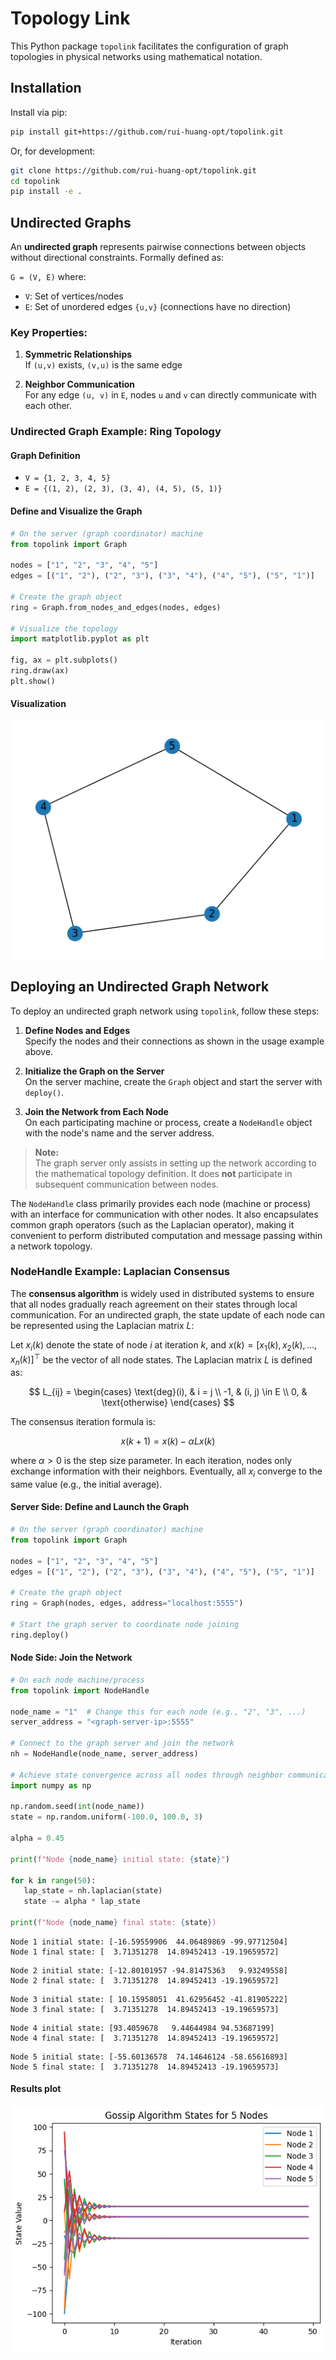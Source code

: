 # Topology Link
This Python package `topolink` facilitates the configuration of graph topologies in physical networks using mathematical notation.

## Installation
Install via pip:

```bash
pip install git+https://github.com/rui-huang-opt/topolink.git
```

Or, for development:

```bash
git clone https://github.com/rui-huang-opt/topolink.git
cd topolink
pip install -e .
```

## Undirected Graphs
An **undirected graph** represents pairwise connections between objects without directional constraints. Formally defined as:

`G = (V, E)` where:  
- `V`: Set of vertices/nodes  
- `E`: Set of unordered edges `{u,v}` (connections have no direction)

### Key Properties:
1. **Symmetric Relationships**  
   If `(u,v)` exists, `(v,u)` is the same edge

2. **Neighbor Communication**  
   For any edge `(u, v)` in `E`, nodes `u` and `v` can directly communicate with each other.

### Undirected Graph Example: Ring Topology

#### **Graph Definition**
- `V = {1, 2, 3, 4, 5}`
- `E = {(1, 2), (2, 3), (3, 4), (4, 5), (5, 1)}`

#### **Define and Visualize the Graph**

```python
# On the server (graph coordinator) machine
from topolink import Graph

nodes = ["1", "2", "3", "4", "5"]
edges = [("1", "2"), ("2", "3"), ("3", "4"), ("4", "5"), ("5", "1")]

# Create the graph object
ring = Graph.from_nodes_and_edges(nodes, edges)

# Visualize the topology
import matplotlib.pyplot as plt

fig, ax = plt.subplots()
ring.draw(ax)
plt.show()
```

#### **Visualization**

![Ring Topology Example](docs/images/ring_topology.png)

## Deploying an Undirected Graph Network

To deploy an undirected graph network using `topolink`, follow these steps:

1. **Define Nodes and Edges**  
   Specify the nodes and their connections as shown in the usage example above.

2. **Initialize the Graph on the Server**  
   On the server machine, create the `Graph` object and start the server with `deploy()`.

3. **Join the Network from Each Node**  
   On each participating machine or process, create a `NodeHandle` object with the node's name and the server address.

> **Note:**  
> The graph server only assists in setting up the network according to the mathematical topology definition.
It does **not** participate in subsequent communication between nodes.

The `NodeHandle` class primarily provides each node (machine or process) with an interface for communication with other nodes.
It also encapsulates common graph operators (such as the Laplacian operator), making it convenient to perform distributed computation and message passing within a network topology.

### NodeHandle Example: Laplacian Consensus

The **consensus algorithm** is widely used in distributed systems to ensure that all nodes gradually reach agreement on their states through local communication. For an undirected graph, the state update of each node can be represented using the Laplacian matrix $L$:

Let $x_i(k)$ denote the state of node $i$ at iteration $k$, and $x(k) = [x_1(k), x_2(k), \dots, x_n(k)]^\top$ be the vector of all node states. The Laplacian matrix $L$ is defined as:

$$
L_{ij} = 
\begin{cases}
\text{deg}(i), & i = j \\
-1, & (i, j) \in E \\
0, & \text{otherwise}
\end{cases}
$$

The consensus iteration formula is:

$$
x(k+1) = x(k) - \alpha L x(k)
$$

where $\alpha > 0$ is the step size parameter. In each iteration, nodes only exchange information with their neighbors. Eventually, all $x_i$ converge to the same value (e.g., the initial average).

#### **Server Side: Define and Launch the Graph**

```python
# On the server (graph coordinator) machine
from topolink import Graph

nodes = ["1", "2", "3", "4", "5"]
edges = [("1", "2"), ("2", "3"), ("3", "4"), ("4", "5"), ("5", "1")]

# Create the graph object
ring = Graph(nodes, edges, address="localhost:5555")

# Start the graph server to coordinate node joining
ring.deploy()
```

#### **Node Side: Join the Network**

```python
# On each node machine/process
from topolink import NodeHandle

node_name = "1"  # Change this for each node (e.g., "2", "3", ...)
server_address = "<graph-server-ip>:5555"

# Connect to the graph server and join the network
nh = NodeHandle(node_name, server_address)

# Achieve state convergence across all nodes through neighbor communication
import numpy as np

np.random.seed(int(node_name))
state = np.random.uniform(-100.0, 100.0, 3)

alpha = 0.45

print(f"Node {node_name} initial state: {state}")

for k in range(50):
   lap_state = nh.laplacian(state)
   state -= alpha * lap_state

print(f"Node {node_name} final state: {state})
```

```
Node 1 initial state: [-16.59559906  44.06489869 -99.97712504]
Node 1 final state: [  3.71351278  14.89452413 -19.19659572]
```

```
Node 2 initial state: [-12.80101957 -94.81475363   9.93249558]
Node 2 final state: [  3.71351278  14.89452413 -19.19659572]
```

```
Node 3 initial state: [ 10.15958051  41.62956452 -41.81905222]
Node 3 final state: [  3.71351278  14.89452413 -19.19659573]
```

```
Node 4 initial state: [93.4059678   9.44644984 94.53687199]
Node 4 final state: [  3.71351278  14.89452413 -19.19659572]
```

```
Node 5 initial state: [-55.60136578  74.14646124 -58.65616893]
Node 5 final state: [  3.71351278  14.89452413 -19.19659573]
```

#### **Results plot**
![Consensus](docs/images/consensus.png)